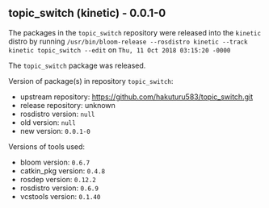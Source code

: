 ## topic_switch (kinetic) - 0.0.1-0

The packages in the `topic_switch` repository were released into the `kinetic` distro by running `/usr/bin/bloom-release --rosdistro kinetic --track kinetic topic_switch --edit` on `Thu, 11 Oct 2018 03:15:20 -0000`

The `topic_switch` package was released.

Version of package(s) in repository `topic_switch`:

- upstream repository: https://github.com/hakuturu583/topic_switch.git
- release repository: unknown
- rosdistro version: `null`
- old version: `null`
- new version: `0.0.1-0`

Versions of tools used:

- bloom version: `0.6.7`
- catkin_pkg version: `0.4.8`
- rosdep version: `0.12.2`
- rosdistro version: `0.6.9`
- vcstools version: `0.1.40`


